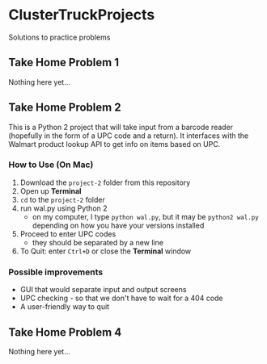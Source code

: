 # ClusterTruckProjects
Solutions to practice problems

## Take Home Problem 1
Nothing here yet...

## Take Home Problem 2
This is a Python 2 project that will take input from a barcode reader (hopefully in the form of a UPC code and a return).  It interfaces with the Walmart product lookup API to get info on items based on UPC.  

### How to Use (On Mac)
1. Download the `project-2` folder from this repository
1. Open up **Terminal**
1. `cd` to the `project-2` folder
1. run wal.py using Python 2
   * on my computer, I type `python wal.py`, but it may be `python2 wal.py` depending on how you have your versions installed
1. Proceed to enter UPC codes
   * they should be separated by a new line
1. To Quit: enter `Ctrl+D` or close the **Terminal** window

### Possible improvements
* GUI that would separate input and output screens
* UPC checking - so that we don't have to wait for a 404 code
* A user-friendly way to quit

## Take Home Problem 4
Nothing here yet...

